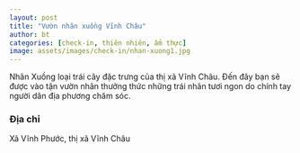 ```yaml
---
layout: post
title: "Vườn nhãn xuồng Vĩnh Châu"
author: bt
categories: [check-in, thiên nhiên, ẩm thực]
image: assets/images/check-in/nhan-xuong1.jpg
---
```


Nhãn Xuồng loại trái cây đặc trưng của thị xã Vĩnh Châu. Đến đây bạn sẽ được vào tận vườn nhãn thưởng thức những trái nhãn tươi ngon do chính tay người dân địa phương chăm sóc.

### Địa chỉ

Xã Vĩnh Phước, thị xã Vĩnh Châu
